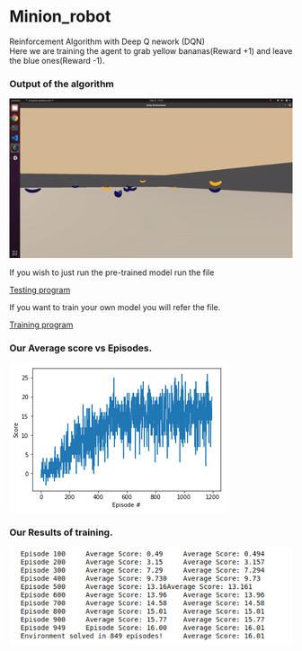 # Minion_robot
Reinforcement Algorithm with Deep Q nework (DQN)  
Here we are training the agent to grab yellow bananas(Reward +1) and leave the blue ones(Reward -1). 

### Output of the algorithm

![](https://github.com/harshkakashaniya/Minion_robot/blob/main/banana.gif)

If you wish to just run the pre-trained model run the file 

[Testing program](https://github.com/harshkakashaniya/Minion_robot/blob/main/Banana_navigation/Navigation_testing.ipynb)

If you want to train your own model you will refer the file.

[Training program](https://github.com/harshkakashaniya/Minion_robot/blob/main/Banana_navigation/Navigation.ipynb)

### Our Average score vs Episodes.

![](https://github.com/harshkakashaniya/Minion_robot/blob/main/Banana_navigation/training.png)

### Our Results of training.

![](https://github.com/harshkakashaniya/Minion_robot/blob/main/Banana_navigation/Episodes.png)
